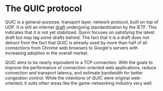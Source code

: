 # The QUIC protocol

QUIC is a general-purpose, transport layer, network protocol, built on top of UDP.
It is still an internet [draft][draft] undergoing standardization by the IETF.
This indicates that it is not yet stabilized. 
Quinn focuses on satisfying the latest draft but may lag some drafts behind. 
The fact that it is a draft does not detract from the fact that QUIC is already used by more than half of 
all connections from Chrome web browsers to Google's servers with increasing adoption in the overall market. 

QUIC aims to be nearly equivalent to a TCP connection. With the goals to improve the performance of connection-oriented web applications, 
reduce connection and transport latency, and estimate bandwidth for better congestion control. 
While the intentions of QUIC were original web-oriented, it suits other areas like the game-networking industry very well.   

[draft]: https://datatracker.ietf.org/doc/draft-ietf-quic-transport/
